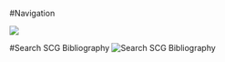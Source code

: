#Navigation

![](value:children)

#Search SCG Bibliography
![Search SCG Bibliography](%base_url%/scgbib/query)
